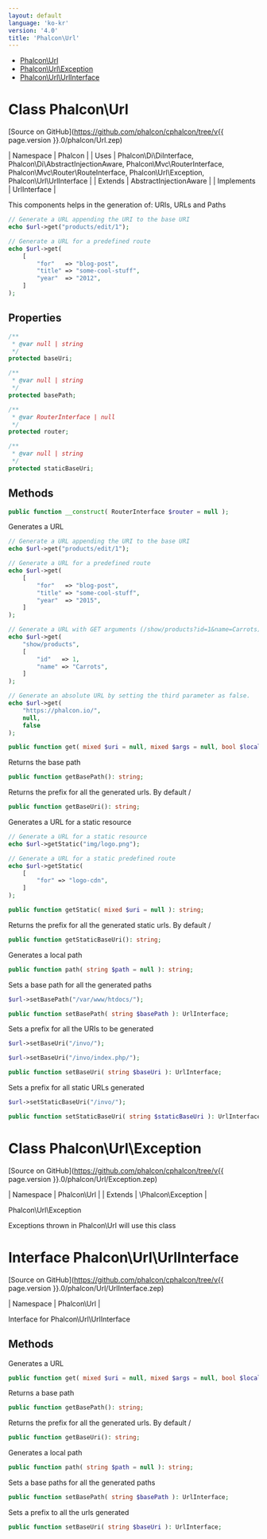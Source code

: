 ```yaml
---
layout: default
language: 'ko-kr'
version: '4.0'
title: 'Phalcon\Url'
---
```


* [Phalcon\Url](#url)
* [Phalcon\Url\Exception](#url-exception)
* [Phalcon\Url\UrlInterface](#url-urlinterface)

<h1 id="url">Class Phalcon\Url</h1>

[Source on GitHub](https://github.com/phalcon/cphalcon/tree/v{{ page.version }}.0/phalcon/Url.zep)

| Namespace | Phalcon | | Uses | Phalcon\Di\DiInterface, Phalcon\Di\AbstractInjectionAware, Phalcon\Mvc\RouterInterface, Phalcon\Mvc\Router\RouteInterface, Phalcon\Url\Exception, Phalcon\Url\UrlInterface | | Extends | AbstractInjectionAware | | Implements | UrlInterface |

This components helps in the generation of: URIs, URLs and Paths

```php
// Generate a URL appending the URI to the base URI
echo $url->get("products/edit/1");

// Generate a URL for a predefined route
echo $url->get(
    [
        "for"   => "blog-post",
        "title" => "some-cool-stuff",
        "year"  => "2012",
    ]
);
```

## Properties

```php
/**
 * @var null | string
 */
protected baseUri;

/**
 * @var null | string
 */
protected basePath;

/**
 * @var RouterInterface | null
 */
protected router;

/**
 * @var null | string
 */
protected staticBaseUri;

```

## Methods

```php
public function __construct( RouterInterface $router = null );
```

Generates a URL

```php
// Generate a URL appending the URI to the base URI
echo $url->get("products/edit/1");

// Generate a URL for a predefined route
echo $url->get(
    [
        "for"   => "blog-post",
        "title" => "some-cool-stuff",
        "year"  => "2015",
    ]
);

// Generate a URL with GET arguments (/show/products?id=1&name=Carrots)
echo $url->get(
    "show/products",
    [
        "id"   => 1,
        "name" => "Carrots",
    ]
);

// Generate an absolute URL by setting the third parameter as false.
echo $url->get(
    "https://phalcon.io/",
    null,
    false
);
```

```php
public function get( mixed $uri = null, mixed $args = null, bool $local = null, mixed $baseUri = null ): string;
```

Returns the base path

```php
public function getBasePath(): string;
```

Returns the prefix for all the generated urls. By default /

```php
public function getBaseUri(): string;
```

Generates a URL for a static resource

```php
// Generate a URL for a static resource
echo $url->getStatic("img/logo.png");

// Generate a URL for a static predefined route
echo $url->getStatic(
    [
        "for" => "logo-cdn",
    ]
);
```

```php
public function getStatic( mixed $uri = null ): string;
```

Returns the prefix for all the generated static urls. By default /

```php
public function getStaticBaseUri(): string;
```

Generates a local path

```php
public function path( string $path = null ): string;
```

Sets a base path for all the generated paths

```php
$url->setBasePath("/var/www/htdocs/");
```

```php
public function setBasePath( string $basePath ): UrlInterface;
```

Sets a prefix for all the URIs to be generated

```php
$url->setBaseUri("/invo/");

$url->setBaseUri("/invo/index.php/");
```

```php
public function setBaseUri( string $baseUri ): UrlInterface;
```

Sets a prefix for all static URLs generated

```php
$url->setStaticBaseUri("/invo/");
```

```php
public function setStaticBaseUri( string $staticBaseUri ): UrlInterface;
```

<h1 id="url-exception">Class Phalcon\Url\Exception</h1>

[Source on GitHub](https://github.com/phalcon/cphalcon/tree/v{{ page.version }}.0/phalcon/Url/Exception.zep)

| Namespace | Phalcon\Url | | Extends | \Phalcon\Exception |

Phalcon\Url\Exception

Exceptions thrown in Phalcon\Url will use this class

<h1 id="url-urlinterface">Interface Phalcon\Url\UrlInterface</h1>

[Source on GitHub](https://github.com/phalcon/cphalcon/tree/v{{ page.version }}.0/phalcon/Url/UrlInterface.zep)

| Namespace | Phalcon\Url |

Interface for Phalcon\Url\UrlInterface

## Methods

Generates a URL

```php
public function get( mixed $uri = null, mixed $args = null, bool $local = null ): string;
```

Returns a base path

```php
public function getBasePath(): string;
```

Returns the prefix for all the generated urls. By default /

```php
public function getBaseUri(): string;
```

Generates a local path

```php
public function path( string $path = null ): string;
```

Sets a base paths for all the generated paths

```php
public function setBasePath( string $basePath ): UrlInterface;
```

Sets a prefix to all the urls generated

```php
public function setBaseUri( string $baseUri ): UrlInterface;
```